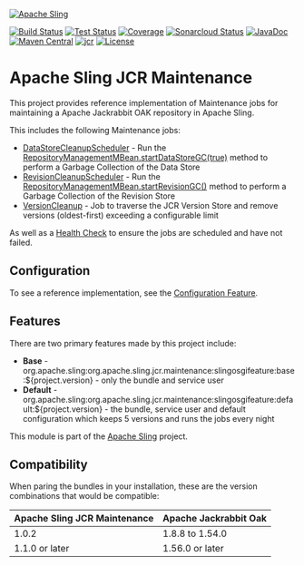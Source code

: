[![Apache Sling](https://sling.apache.org/res/logos/sling.png)](https://sling.apache.org)

&#32;[![Build Status](https://ci-builds.apache.org/job/Sling/job/modules/job/sling-org-apache-sling-jcr-maintenance/job/master/badge/icon)](https://ci-builds.apache.org/job/Sling/job/modules/job/sling-org-apache-sling-jcr-maintenance/job/master/)&#32;[![Test Status](https://img.shields.io/jenkins/tests.svg?jobUrl=https://ci-builds.apache.org/job/Sling/job/modules/job/sling-org-apache-sling-jcr-maintenance/job/master/)](https://ci-builds.apache.org/job/Sling/job/modules/job/sling-org-apache-sling-jcr-maintenance/job/master/test/?width=800&height=600)&#32;[![Coverage](https://sonarcloud.io/api/project_badges/measure?project=apache_sling-org-apache-sling-jcr-maintenance&metric=coverage)](https://sonarcloud.io/dashboard?id=apache_sling-org-apache-sling-jcr-maintenance)&#32;[![Sonarcloud Status](https://sonarcloud.io/api/project_badges/measure?project=apache_sling-org-apache-sling-jcr-maintenance&metric=alert_status)](https://sonarcloud.io/dashboard?id=apache_sling-org-apache-sling-jcr-maintenance)&#32;[![JavaDoc](https://www.javadoc.io/badge/org.apache.sling/org.apache.sling.jcr.maintenance.svg)](https://www.javadoc.io/doc/org.apache.sling/org.apache.sling.jcr.maintenance)&#32;[![Maven Central](https://maven-badges.herokuapp.com/maven-central/org.apache.sling/org.apache.sling.jcr.maintenance/badge.svg)](https://search.maven.org/#search%7Cga%7C1%7Cg%3A%22org.apache.sling%22%20a%3A%22org.apache.sling.jcr.maintenance%22)&#32;[![jcr](https://sling.apache.org/badges/group-jcr.svg)](https://github.com/apache/sling-aggregator/blob/master/docs/groups/jcr.md) [![License](https://img.shields.io/badge/License-Apache%202.0-blue.svg)](https://www.apache.org/licenses/LICENSE-2.0)


# Apache Sling JCR Maintenance

This project provides reference implementation of Maintenance jobs for maintaining a Apache Jackrabbit OAK repository in Apache Sling.

This includes the following Maintenance jobs:

- [DataStoreCleanupScheduler](src/main/java/org/apache/sling/jcr/maintenance/internal/DataStoreCleanupScheduler.java) - Run the [RepositoryManagementMBean.startDataStoreGC(true)](https://jackrabbit.apache.org/oak/docs/apidocs/org/apache/jackrabbit/oak/api/jmx/RepositoryManagementMBean.html#startDataStoreGC-boolean-) method to perform a Garbage Collection of the Data Store
- [RevisionCleanupScheduler](src/main/java/org/apache/sling/jcr/maintenance/internal/RevisionCleanupScheduler.java) - Run the [RepositoryManagementMBean.startRevisionGC()](https://jackrabbit.apache.org/oak/docs/apidocs/org/apache/jackrabbit/oak/api/jmx/RepositoryManagementMBean.html#startRevisionGC--) method to perform a Garbage Collection of the Revision Store
- [VersionCleanup](src/main/java/org/apache/sling/jcr/maintenance/internal/VersionCleanup.java) - Job to traverse the JCR Version Store
  and remove versions (oldest-first) exceeding a configurable limit

As well as a [Health Check](src/main/java/org/apache/sling/jcr/maintenance/internal/RepositoryMaintenanceHealthCheck.java) to ensure the jobs are scheduled and have not failed.

## Configuration

To see a reference implementation, see the [Configuration Feature](src/main/features/configuration.json).

## Features

There are two primary features made by this project include:

- **Base** - org.apache.sling:org.apache.sling.jcr.maintenance:slingosgifeature:base:${project.version} - only the bundle and service user
- **Default** - org.apache.sling:org.apache.sling.jcr.maintenance:slingosgifeature:default:${project.version} - the bundle, service user and default configuration which keeps 5 versions and runs the jobs every night

This module is part of the [Apache Sling](https://sling.apache.org) project.

## Compatibility

When paring the bundles in your installation, these are the version combinations that would be compatible:

| Apache Sling JCR Maintenance | Apache Jackrabbit Oak |
|---|---|
| 1.0.2 | 1.8.8 to 1.54.0 |
| 1.1.0 or later | 1.56.0 or later |
